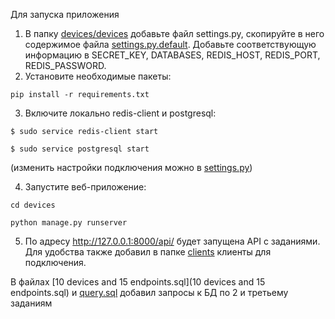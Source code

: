 Для запуска приложения 
1. В папку [devices/devices](devices/devices) добавьте файл settings.py, скопируйте в него содержимое 
файла [settings.py.default](devices/devices/settings.py.default). Добавьте соответствующую информацию 
в SECRET_KEY, DATABASES, REDIS_HOST, REDIS_PORT, REDIS_PASSWORD.
2. Установите необходимые пакеты:

`pip install -r requirements.txt`

3. Включите локально redis-client и postgresql:

`$ sudo service redis-client start`

`$ sudo service postgresql start`

(изменить настройки подключения можно в [settings.py](devices/devices/settings.py))

4. Запустите веб-приложение:

`cd devices`

`python manage.py runserver`

5. По адресу http://127.0.0.1:8000/api/ будет запущена API с заданиями. 
Для удобства также добавил в папке [clients](clients/) клиенты для подключения.

В файлах [10 devices and 15 endpoints.sql](10 devices and 15 endpoints.sql) и 
[query.sql](query.sql) добавил запросы к БД по 2 и третьему заданиям